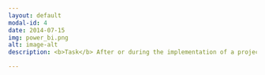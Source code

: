 ```yaml
---
layout: default
modal-id: 4
date: 2014-07-15
img: power_bi.png
alt: image-alt
description: <b>Task</b> After or during the implementation of a project, the added value and the potential are often important key figures in order to continue to demonstrate to stakeholders the value of the investment made. In order to create transparency accordingly, a KPI dashboard was to be developed. </br> <b>Challenge</b> The previous solution was an Excel-based dashboard, which meant that several versions were circulated by e-mail and no transparency could be created. </br> <b>Solution</b> By creating a PowerBI dashboard with a connection to a database, a daily status could be mapped automatically and made available centrally. Using Azure Active Directory, the permissions could be assigned so that each stakeholder has the appropriate read and/or write permissions. </br> <b>Tip</b> If you develop a dashboard and share it with people in a decentralized way, give a short introduction to their requirements and possibilities (e.g. filtering) and the calculation as well as possible assumptions of the displayed KPIs. This promotes a common understanding of the chart!

---
```


